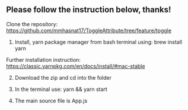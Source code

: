 ## Please follow the instruction below, thanks!

Clone the repository: https://github.com/mmhasnat17/ToggleAttribute/tree/feature/toggle

1) Install, yarn package manager from bash terminal using: brew install yarn

Further installation instruction: https://classic.yarnpkg.com/en/docs/install/#mac-stable

2) Download the zip and cd into the folder

3) In the terminal use: yarn && yarn start

4) The main source file is App.js

